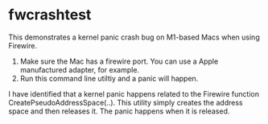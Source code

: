 # fwcrashtest
This demonstrates a kernel panic crash bug on M1-based Macs when using Firewire.

1. Make sure the Mac has a firewire port. You can use a Apple manufactured adapter, for example.
2. Run this command line utiltiy and a panic will happen.

I have identified that a kernel panic happens related to the Firewire function CreatePseudoAddressSpace(..). This utility simply creates the address space and then releases it. The panic happens when it is released. 
